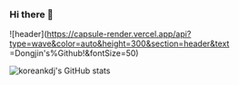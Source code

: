 ### Hi there 👋
![header](https://capsule-render.vercel.app/api?type=wave&color=auto&height=300&section=header&text =Dongjin's%Github!&fontSize=50)

<!--
**koreankdj/koreankdj** is a ✨ _special_ ✨ repository because its `README.md` (this file) appears on your GitHub profile.

Here are some ideas to get you started:

- 🔭 I’m currently working on ...
- 🌱 I’m currently learning ...
- 👯 I’m looking to collaborate on ...
- 🤔 I’m looking for help with ...
- 💬 Ask me about ...
- 📫 How to reach me: ...
- 😄 Pronouns: ...
- ⚡ Fun fact: ...
-->
![koreankdj's GitHub stats](https://github-readme-stats.vercel.app/api?username=koreankdj&show_icons=true&theme=dracula)
